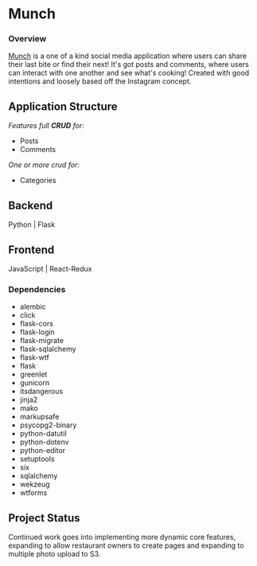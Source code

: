 # Munch

### Overview

[Munch](https://munch-206.herokuapp.com) is a one of a kind social media application where users can share their last bite or find their next! It's got posts and comments, where users can interact with one another and see what's cooking! Created with good intentions and loosely based off the Instagram concept.

## Application Structure
*Features full **CRUD** for:*
 - Posts
 - Comments

*One or more crud for:*
 - Categories

## Backend
Python | Flask

## Frontend
JavaScript | React-Redux

### Dependencies
 - alembic
 - click
 - flask-cors
 - flask-login
 - flask-migrate
 - flask-sqlalchemy
 - flask-wtf
- flask
- greenlet
- gunicorn
- itsdangerous
- jinja2
- mako
- markupsafe
- psycopg2-binary
- python-datutil
- python-dotenv
- python-editor
- setuptools
- six
- sqlalchemy
- wekzeug
- wtforms



## Project Status
Continued work goes into implementing more dynamic core features, expanding to allow restaurant owners to create pages and expanding to multiple photo upload to S3.
